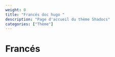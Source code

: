 ```yaml
---
weight: 0
title: "Francés doc hugo "
description: "Page d'accueil du thème Shadocs"
categories: ["Thème"]
---
```


# Francés